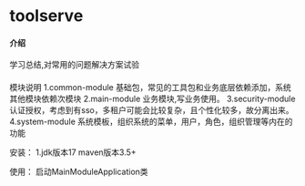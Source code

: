 # toolserve

#### 介绍

学习总结,对常用的问题解决方案试验

####  

模块说明
1.common-module 基础包，常见的工具包和业务底层依赖添加，系统其他模块依赖次模块
2.main-module 业务模块,写业务使用。
3.security-module 认证授权，考虑到有sso，多租户可能会比较复杂，且个性化较多，故分离出来。
4.system-module 系统模板，组织系统的菜单，用户，角色，组织管理等内在的功能

安装：
1.jdk版本17
maven版本3.5+

使用：
启动MainModuleApplication类
